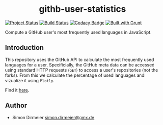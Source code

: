 <h1 align="center"> githb-user-statistics </h1>


[![Project Status](http://www.repostatus.org/badges/latest/concept.svg)](http://www.repostatus.org/#concept)
[![Build Status](https://travis-ci.org/dirmeier/https://github.com/dirmeier/github-user-statistics.svg?branch=master)](https://travis-ci.org/dirmeier/https://github.com/dirmeier/github-user-statistics)
[![Codacy Badge](https://api.codacy.com/project/badge/Grade/f124cbf9146a40e1bd893aeaac608ce8)](https://www.codacy.com/app/simon-dirmeier/plot-js?utm_source=github.com&amp;utm_medium=referral&amp;utm_content=dirmeier/plot.js&amp;utm_campaign=Badge_Grade)
[![Built with Grunt](https://cdn.gruntjs.com/builtwith.svg)](https://gruntjs.com/)

Compute a GitHub user's most frequently used languages in JavaScript.

## Introduction

This repository uses the GitHub API to calculate the most frequently used languages for a user.
Specificially, the GitHub meta data can be accessed using standard HTTP requests (`GET`) to access a user's
repositories (not the forks). From this we calculate the percentage of used languages and vizualize it using `Plotly`.

Find it [here](https://dirmeier.github.io/github-user-statistics).

## Author

* Simon Dirmeier <a href="mailto:simon.dirmeier@gmx.de">simon.dirmeier@gmx.de</a>
